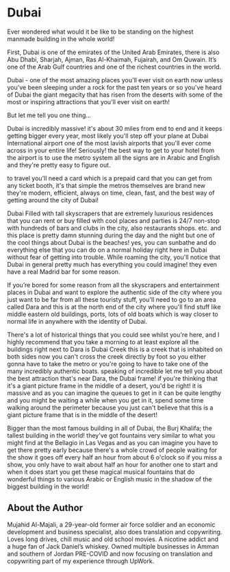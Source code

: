 # Dubai

Ever wondered what would it be like to be standing on the highest manmade
building in the whole world!

First, Dubai is one of the emirates of the United Arab Emirates, there is also
Abu Dhabi, Sharjah, Ajman, Ras Al-Khaimah, Fujairah, and Om Quwain. It’s one of
the Arab Gulf countries and one of the richest countries in the world.

Dubai - one of the most amazing places you'll ever visit on earth now unless
you've been sleeping under a rock for the past ten years or so you've heard of
Dubai the giant megacity that has risen from the deserts with some of the most
or inspiring attractions that you'll ever visit on earth!

But let me tell you one thing…

Dubai is incredibly massive! it's about 30 miles from end to end and it keeps
getting bigger every year, most likely you'll step off your plane at Dubai
International airport one of the most lavish airports that you'll ever come
across in your entire life! Seriously! the best way to get to your hotel from
the airport is to use the metro system all the signs are in Arabic and English
and they're pretty easy to figure out.

to travel you'll need a card which is a prepaid card that you can get from any
ticket booth, it's that simple the metros themselves are brand new they're
modern, efficient, always on time, clean, fast, and the best way of getting
around the city of Dubai!

Dubai Filled with tall skyscrapers that are extremely luxurious residences that
you can rent or buy filled with cool places and parties is 24/7 non-stop with
hundreds of bars and clubs in the city, also restaurants shops. etc. and this
place is pretty damn stunning during the day and the night but one of the cool
things about Dubai is the beaches! yes, you can sunbathe and do everything else
that you can do on a normal holiday right here in Dubai without fear of getting
into trouble. While roaming the city, you'll notice that Dubai in general pretty
much has everything you could imagine! they even have a real Madrid bar for some
reason.

If you’re bored for some reason from all the skyscrapers and entertainment
places in Dubai and want to explore the authentic side of the city where you
just want to be far from all these touristy stuff, you'll need to go to an area
called Dara and this is at the north end of the city where you'll find stuff
like middle eastern old buildings, ports, lots of old boats which is way closer
to normal life in anywhere with the identity of Dubai.

There's a lot of historical things that you could see whilst you're here, and I
highly recommend that you take a morning to at least explore all the buildings
right next to Dara is Dubai Creek this is a creek that is inhabited on both
sides now you can't cross the creek directly by foot so you either gonna have to
take the metro or you're going to have to take one of the many incredibly
authentic boats. speaking of incredible let me tell you about the best
attraction that's near Dara, the Dubai frame! if you're thinking that it's a
giant picture frame in the middle of a desert, you'd be right! it is massive and
as you can imagine the queues to get in it can be quite lengthy and you might be
waiting a while when you get in it, spend some time walking around the perimeter
because you just can't believe that this is a giant picture frame that is in the
middle of the desert!

Bigger than the most famous building in all of Dubai, the Burj Khalifa; the
tallest building in the world! they've got fountains very similar to what you
might find at the Bellagio in Las Vegas and as you can imagine you have to get
there pretty early because there's a whole crowd of people waiting for the show
it goes off every half an hour from about 6 o'clock so if you miss a show, you
only have to wait about half an hour for another one to start and when it does
start you get these magical musical fountains that do wonderful things to
various Arabic or English music in the shadow of the biggest building in the
world!

## About the Author

Mujahid Al-Majali, a 29-year-old former air force soldier and an economic
development and business specialist, also does translation and copywriting.
Loves long drives, chill music and old school movies. A nicotine addict and a
huge fan of Jack Daniel’s whiskey. Owned multiple businesses in Amman and
southern of Jordan PRE-COVID and now focusing on translation and copywriting
part of my experience through UpWork.
